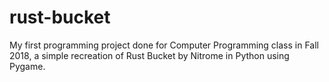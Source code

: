 # rust-bucket
My first programming project done for Computer Programming class in Fall 2018, a simple recreation of Rust Bucket by Nitrome in Python using Pygame.
